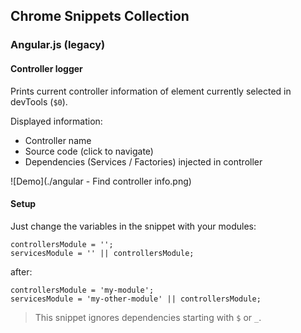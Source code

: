 ## Chrome Snippets Collection

### Angular.js (legacy)

#### Controller logger

Prints current controller information of element currently selected in devTools (`$0`).

Displayed information:

- Controller name
- Source code (click to navigate)
- Dependencies (Services / Factories) injected in controller

![Demo](./angular - Find controller info.png)

#### Setup

Just change the variables in the snippet with your modules:

    controllersModule = '';
    servicesModule = '' || controllersModule;
    
after:

    controllersModule = 'my-module';
    servicesModule = 'my-other-module' || controllersModule;

> This snippet ignores dependencies starting with `$` or `_`.
